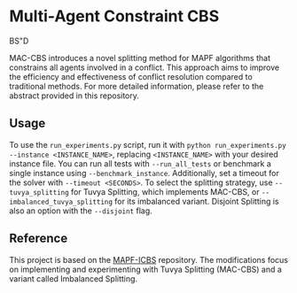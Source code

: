 # Multi-Agent Constraint CBS
BS"D

MAC-CBS introduces a novel splitting method for MAPF algorithms that constrains all agents involved in a conflict. This approach aims to improve the efficiency and effectiveness of conflict resolution compared to traditional methods. For more detailed information, please refer to the abstract provided in this repository.

## Usage
To use the `run_experiments.py` script, run it with `python run_experiments.py --instance <INSTANCE_NAME>`, replacing `<INSTANCE_NAME>` with your desired instance file. You can run all tests with `--run_all_tests` or benchmark a single instance using `--benchmark_instance`. Additionally, set a timeout for the solver with `--timeout <SECONDS>`. To select the splitting strategy, use `--tuvya_splitting` for Tuvya Splitting, which implements MAC-CBS, or `--imbalanced_tuvya_splitting` for its imbalanced variant. Disjoint Splitting is also an option with the `--disjoint` flag.

## Reference
This project is based on the [MAPF-ICBS](https://github.com/gloriyo/MAPF-ICBS) repository. The modifications focus on implementing and experimenting with Tuvya Splitting (MAC-CBS) and a variant called Imbalanced Splitting.


